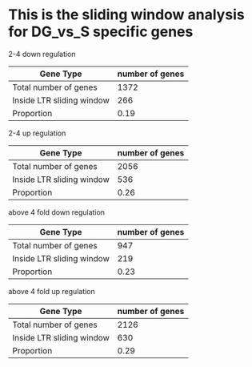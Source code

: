 # This is the sliding window analysis for DG_vs_S specific genes


2-4 down regulation

| Gene Type | number of genes |
| ----- | ----- |
| Total number of genes | 1372 |
| Inside LTR sliding window | 266 |
| Proportion | 0.19 |

2-4 up regulation

| Gene Type | number of genes |
| ----- | ----- |
| Total number of genes | 2056 |
| Inside LTR sliding window | 536 |
| Proportion | 0.26 |

above 4 fold down  regulation

| Gene Type | number of genes |
| ----- | ----- |
| Total number of genes | 947 |
| Inside LTR sliding window | 219 |
| Proportion | 0.23 |

above 4 fold up regulation

| Gene Type | number of genes |
| ----- | ----- |
| Total number of genes | 2126 |
| Inside LTR sliding window | 630 |
| Proportion | 0.29 | 

